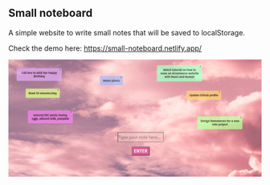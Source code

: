 
## Small noteboard

A simple website to write small notes that will be saved to localStorage.

Check the demo here: https://small-noteboard.netlify.app/

<img src = "./src/Screenshot.png">


